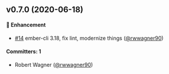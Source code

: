 ## v0.7.0 (2020-06-18)

#### :rocket: Enhancement
* [#14](https://github.com/shipshapecode/ember-meta/pull/14) ember-cli 3.18, fix lint, modernize things ([@rwwagner90](https://github.com/rwwagner90))

#### Committers: 1
- Robert Wagner ([@rwwagner90](https://github.com/rwwagner90))

